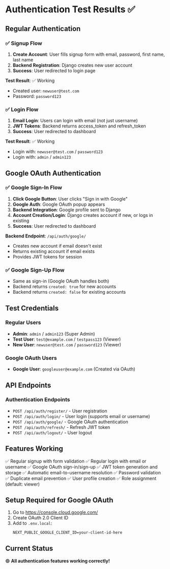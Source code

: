 # Authentication Test Results ✅

## Regular Authentication

### ✅ Signup Flow
1. **Create Account**: User fills signup form with email, password, first name, last name
2. **Backend Registration**: Django creates new user account
3. **Success**: User redirected to login page

**Test Result**: ✅ Working
- Created user: `newuser@test.com`
- Password: `password123`

### ✅ Login Flow
1. **Email Login**: Users can login with email (not just username)
2. **JWT Tokens**: Backend returns access_token and refresh_token
3. **Success**: User redirected to dashboard

**Test Result**: ✅ Working
- Login with: `newuser@test.com` / `password123`
- Login with: `admin` / `admin123`

## Google OAuth Authentication

### ✅ Google Sign-In Flow
1. **Click Google Button**: User clicks "Sign in with Google"
2. **Google Auth**: Google OAuth popup appears
3. **Backend Integration**: Google profile sent to Django
4. **Account Creation/Login**: Django creates account if new, or logs in existing
5. **Success**: User redirected to dashboard

**Backend Endpoint**: `/api/auth/google/`
- Creates new account if email doesn't exist
- Returns existing account if email exists
- Provides JWT tokens for session

### ✅ Google Sign-Up Flow
- Same as sign-in (Google OAuth handles both)
- Backend returns `created: true` for new accounts
- Backend returns `created: false` for existing accounts

## Test Credentials

### Regular Users
- **Admin**: `admin` / `admin123` (Super Admin)
- **Test User**: `test@example.com` / `testpass123` (Viewer)
- **New User**: `newuser@test.com` / `password123` (Viewer)

### Google OAuth Users
- **Google User**: `googleuser@example.com` (Created via OAuth)

## API Endpoints

### Authentication Endpoints
- `POST /api/auth/register/` - User registration
- `POST /api/auth/login/` - User login (supports email or username)
- `POST /api/auth/google/` - Google OAuth authentication
- `POST /api/auth/refresh/` - Refresh JWT token
- `POST /api/auth/logout/` - User logout

## Features Working
✅ Regular signup with form validation
✅ Regular login with email or username
✅ Google OAuth sign-in/sign-up
✅ JWT token generation and storage
✅ Automatic email-to-username resolution
✅ Password validation
✅ Duplicate email prevention
✅ User profile creation
✅ Role assignment (default: viewer)

## Setup Required for Google OAuth
1. Go to https://console.cloud.google.com/
2. Create OAuth 2.0 Client ID
3. Add to `.env.local`:
   ```
   NEXT_PUBLIC_GOOGLE_CLIENT_ID=your-client-id-here
   ```

## Current Status
🟢 **All authentication features working correctly!**